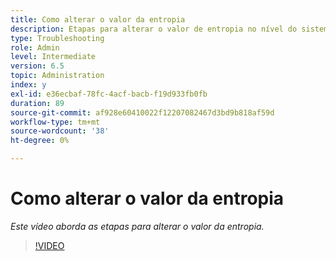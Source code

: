 ```yaml
---
title: Como alterar o valor da entropia
description: Etapas para alterar o valor de entropia no nível do sistema operacional
type: Troubleshooting
role: Admin
level: Intermediate
version: 6.5
topic: Administration
index: y
exl-id: e36ecbaf-78fc-4acf-bacb-f19d933fb0fb
duration: 89
source-git-commit: af928e60410022f12207082467d3bd9b818af59d
workflow-type: tm+mt
source-wordcount: '38'
ht-degree: 0%

---
```


# Como alterar o valor da entropia

*Este vídeo aborda as etapas para alterar o valor da entropia.*

>[!VIDEO](https://video.tv.adobe.com/v/335494?quality=12&learn=on)
